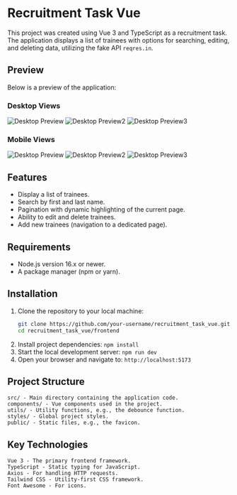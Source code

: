 # Recruitment Task Vue

This project was created using Vue 3 and TypeScript as a recruitment task. The application displays a list of trainees with options for searching, editing, and deleting data, utilizing the fake API `reqres.in`.

## Preview

Below is a preview of the application:

### Desktop Views
![Desktop Preview](./preview/desktop.png)
![Desktop Preview2](./preview/desktop_edit.png)
![Desktop Preview3](./preview/desktop_create.png)

### Mobile Views
![Desktop Preview](./preview/mobile_list.png)
![Desktop Preview2](./preview/mobile_edit.png)
![Desktop Preview3](./preview/mobile_create.png)

## Features

- Display a list of trainees.
- Search by first and last name.
- Pagination with dynamic highlighting of the current page.
- Ability to edit and delete trainees.
- Add new trainees (navigation to a dedicated page).

## Requirements

- Node.js version 16.x or newer.
- A package manager (npm or yarn).

## Installation

1. Clone the repository to your local machine:
   ```bash
   git clone https://github.com/your-username/recruitment_task_vue.git
   cd recruitment_task_vue/frontend

2. Install project dependencies: ```npm install```
3. Start the local development server: ```npm run dev```
4. Open your browser and navigate to: ```http://localhost:5173```


## Project Structure

    src/ - Main directory containing the application code.
    components/ - Vue components used in the project.
    utils/ - Utility functions, e.g., the debounce function.
    styles/ - Global project styles.
    public/ - Static files, e.g., the favicon.

## Key Technologies

    Vue 3 - The primary frontend framework.
    TypeScript - Static typing for JavaScript.
    Axios - For handling HTTP requests.
    Tailwind CSS - Utility-first CSS framework.
    Font Awesome - For icons.